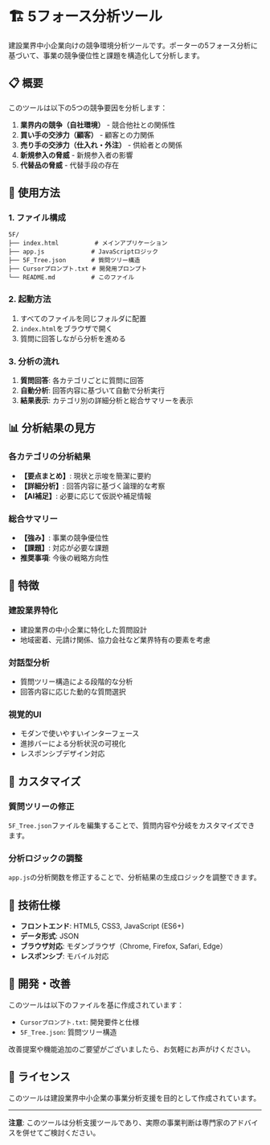 # 🏗️ 5フォース分析ツール

建設業界中小企業向けの競争環境分析ツールです。ポーターの5フォース分析に基づいて、事業の競争優位性と課題を構造化して分析します。

## 📋 概要

このツールは以下の5つの競争要因を分析します：

1. **業界内の競争（自社環境）** - 競合他社との関係性
2. **買い手の交渉力（顧客）** - 顧客との力関係
3. **売り手の交渉力（仕入れ・外注）** - 供給者との関係
4. **新規参入の脅威** - 新規参入者の影響
5. **代替品の脅威** - 代替手段の存在

## 🚀 使用方法

### 1. ファイル構成
```
5F/
├── index.html          # メインアプリケーション
├── app.js             # JavaScriptロジック
├── 5F_Tree.json       # 質問ツリー構造
├── Cursorプロンプト.txt # 開発用プロンプト
└── README.md          # このファイル
```

### 2. 起動方法

1. すべてのファイルを同じフォルダに配置
2. `index.html`をブラウザで開く
3. 質問に回答しながら分析を進める

### 3. 分析の流れ

1. **質問回答**: 各カテゴリごとに質問に回答
2. **自動分析**: 回答内容に基づいて自動で分析実行
3. **結果表示**: カテゴリ別の詳細分析と総合サマリーを表示

## 📊 分析結果の見方

### 各カテゴリの分析結果

- **【要点まとめ】**: 現状と示唆を簡潔に要約
- **【詳細分析】**: 回答内容に基づく論理的な考察
- **【AI補足】**: 必要に応じて仮説や補足情報

### 総合サマリー

- **【強み】**: 事業の競争優位性
- **【課題】**: 対応が必要な課題
- **推奨事項**: 今後の戦略方向性

## 🎯 特徴

### 建設業界特化
- 建設業界の中小企業に特化した質問設計
- 地域密着、元請け関係、協力会社など業界特有の要素を考慮

### 対話型分析
- 質問ツリー構造による段階的な分析
- 回答内容に応じた動的な質問選択

### 視覚的UI
- モダンで使いやすいインターフェース
- 進捗バーによる分析状況の可視化
- レスポンシブデザイン対応

## 🔧 カスタマイズ

### 質問ツリーの修正
`5F_Tree.json`ファイルを編集することで、質問内容や分岐をカスタマイズできます。

### 分析ロジックの調整
`app.js`の分析関数を修正することで、分析結果の生成ロジックを調整できます。

## 📝 技術仕様

- **フロントエンド**: HTML5, CSS3, JavaScript (ES6+)
- **データ形式**: JSON
- **ブラウザ対応**: モダンブラウザ（Chrome, Firefox, Safari, Edge）
- **レスポンシブ**: モバイル対応

## 🤝 開発・改善

このツールは以下のファイルを基に作成されています：

- `Cursorプロンプト.txt`: 開発要件と仕様
- `5F_Tree.json`: 質問ツリー構造

改善提案や機能追加のご要望がございましたら、お気軽にお声がけください。

## 📄 ライセンス

このツールは建設業界中小企業の事業分析支援を目的として作成されています。

---

**注意**: このツールは分析支援ツールであり、実際の事業判断は専門家のアドバイスを併せてご検討ください。
